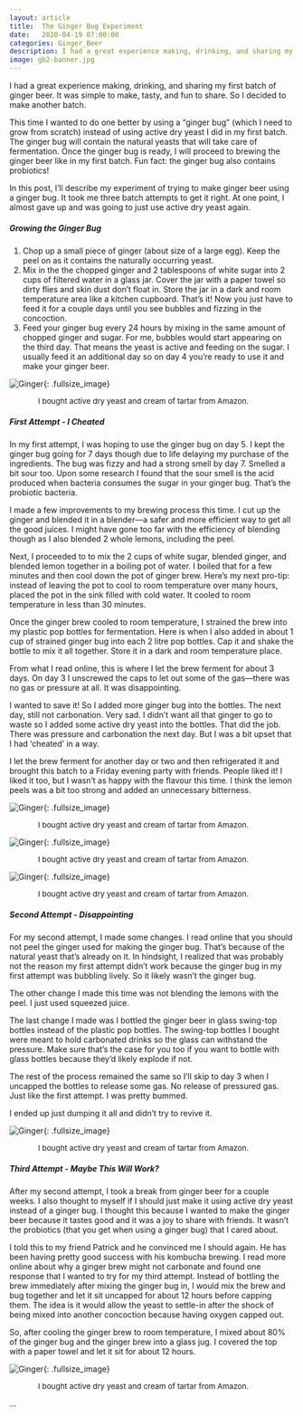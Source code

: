 ```yaml
---
layout: article
title:  The Ginger Bug Experiment
date:   2020-04-19 07:00:00
categories: Ginger_Beer
description: I had a great experience making, drinking, and sharing my first batch of ginger beer. It was simple to make, tasty, and fun to share. So I decided to make another batch. This time I wanted to do one better by using a “ginger bug” (which I need to grow from scratch) instead of using active dry yeast I did in my first batch.
image: gb2-banner.jpg
---
```


I had a great experience making, drinking, and sharing my first batch of ginger beer. It was simple to make, tasty, and fun to share. So I decided to make another batch.

This time I wanted to do one better by using a “ginger bug” (which I need to grow from scratch) instead of using active dry yeast I did in my first batch. The ginger bug will contain the natural yeasts that will take care of fermentation. Once the ginger bug is ready, I will proceed to brewing the ginger beer like in my first batch. Fun fact: the ginger bug also contains probiotics! 

In this post, I’ll describe my experiment of trying to make ginger beer using a ginger bug. It took me three batch attempts to get it right. At one point, I almost gave up and was going to just use active dry yeast again.

##### Growing the Ginger Bug

1. Chop up a small piece of ginger (about size of a large egg). Keep the peel on as it contains the naturally occurring yeast.
2. Mix in the the chopped ginger and 2 tablespoons of white sugar into 2 cups of filtered water in a glass jar. Cover the jar with a paper towel so dirty flies and skin dust don’t float in. Store the jar in a dark and room temperature area like a kitchen cupboard. That’s it! Now you just have to feed it for a couple days until you see bubbles and fizzing in the concoction.
3. Feed your ginger bug every 24 hours by mixing in the same amount of chopped ginger and sugar. For me, bubbles would start appearing on the third day. That means the yeast is active and feeding on the sugar. I usually feed it an additional day so on day 4 you’re ready to use it and make your ginger beer.

![Ginger](/assets/img/gb2-1-bug.jpg){: .fullsize_image}
<p style='width:90%;padding-left: 10%; font-size: 10pt; text-align: left'>I bought active dry yeast and cream of tartar from Amazon.</p>

##### First Attempt - I Cheated

In my first attempt, I was hoping to use the ginger bug on day 5. I kept the ginger bug going for 7 days though due to life delaying my purchase of the ingredients. The bug was fizzy and had a strong smell by day 7. Smelled a bit sour too. Upon some research I found that the sour smell is the acid produced when bacteria consumes the sugar in your ginger bug. That’s the probiotic bacteria.

I made a few improvements to my brewing process this time. I cut up the ginger and blended it in a blender—a safer and more efficient way to get all the good juices. I might have gone too far with the efficiency of blending though as I also blended 2 whole lemons, including the peel. 

Next, I proceeded to to mix the 2 cups of white sugar, blended ginger, and blended lemon together in a boiling pot of water. I boiled that for a few minutes and then cool down the pot of ginger brew. Here’s my next pro-tip: instead of leaving the pot to cool to room temperature over many hours, placed the pot in the sink filled with cold water. It cooled to room temperature in less than 30 minutes. 

Once the ginger brew cooled to room temperature, I strained the brew into my plastic pop bottles for fermentation. Here is when I also added in about 1 cup of strained ginger bug into each 2 litre pop bottles. Cap it and shake the bottle to mix it all together. Store it in a dark and room temperature place. 

From what I read online, this is where I let the brew ferment for about 3 days. On day 3 I unscrewed the caps to let out some of the gas—there was no gas or pressure at all. It was disappointing.

I wanted to save it! So I added more ginger bug into the bottles. The next day, still not carbonation. Very sad. I didn’t want all that ginger to go to waste so I added some active dry yeast into the bottles. That did the job. There was pressure and carbonation the next day. But I was a bit upset that I had ‘cheated’ in a way.

I let the brew ferment for another day or two and then refrigerated it and brought this batch to a Friday evening party with friends. People liked it! I liked it too, but I wasn’t as happy with the flavour this time. I think the lemon peels was a bit too strong and added an unnecessary bitterness.

![Ginger](/assets/img/gb2-2-blend.jpg){: .fullsize_image}
<p style='width:90%;padding-left: 10%; font-size: 10pt; text-align: left'>I bought active dry yeast and cream of tartar from Amazon.</p>

![Ginger](/assets/img/gb2-3-pot.jpg){: .fullsize_image}
<p style='width:90%;padding-left: 10%; font-size: 10pt; text-align: left'>I bought active dry yeast and cream of tartar from Amazon.</p>

![Ginger](/assets/img/gb2-4-first-attempt.jpg){: .fullsize_image}
<p style='width:90%;padding-left: 10%; font-size: 10pt; text-align: left'>I bought active dry yeast and cream of tartar from Amazon.</p>

##### Second Attempt - Disappointing

For my second attempt, I made some changes. I read online that you should not peel the ginger used for making the ginger bug. That’s because of the natural yeast that’s already on it. In hindsight, I realized that was probably not the reason my first attempt didn’t work because the ginger bug in my first attempt was bubbling lively. So it likely wasn’t the ginger bug. 

The other change I made this time was not blending the lemons with the peel. I just used squeezed juice.

The last change I made was I bottled the ginger beer in glass swing-top bottles instead of the plastic pop bottles. The swing-top bottles I bought were meant to hold carbonated drinks so the glass can withstand the pressure. Make sure that’s the case for you too if you want to bottle with glass bottles because they’d likely explode if not.

The rest of the process remained the same so I’ll skip to day 3 when I uncapped the bottles to release some gas. No release of pressured gas. Just like the first attempt. I was pretty bummed.

I ended up just dumping it all and didn’t try to revive it. 

![Ginger](/assets/img/gb2-5-second-attempt.jpg){: .fullsize_image}
<p style='width:90%;padding-left: 10%; font-size: 10pt; text-align: left'>I bought active dry yeast and cream of tartar from Amazon.</p>

##### Third Attempt - Maybe This Will Work?

After my second attempt, I took a break from ginger beer for a couple weeks. I also thought to myself if I should just make it using active dry yeast instead of a ginger bug. I thought this because I wanted to make the ginger beer because it tastes good and it was a joy to share with friends. It wasn’t the probiotics (that you get when using a ginger bug) that I cared about. 

I told this to my friend Patrick and he convinced me I should again. He has been having pretty good success with his kombucha brewing. I read more online about why a ginger brew might not carbonate and found one response that I wanted to try for my third attempt. Instead of bottling the brew immediately after mixing the ginger bug in, I would mix the brew and bug together and let it sit uncapped for about 12 hours before capping them. The idea is it would allow the yeast to settle-in after the shock of being mixed into another concoction because having oxygen capped out. 

So, after cooling the ginger brew to room temperature, I mixed about 80% of the ginger bug and the ginger brew into a glass jug. I covered the top with a paper towel and let it sit for about 12 hours.

![Ginger](/assets/img/gb2-6-third-attempt.jpg){: .fullsize_image}
<p style='width:90%;padding-left: 10%; font-size: 10pt; text-align: left'>I bought active dry yeast and cream of tartar from Amazon.</p>

...
